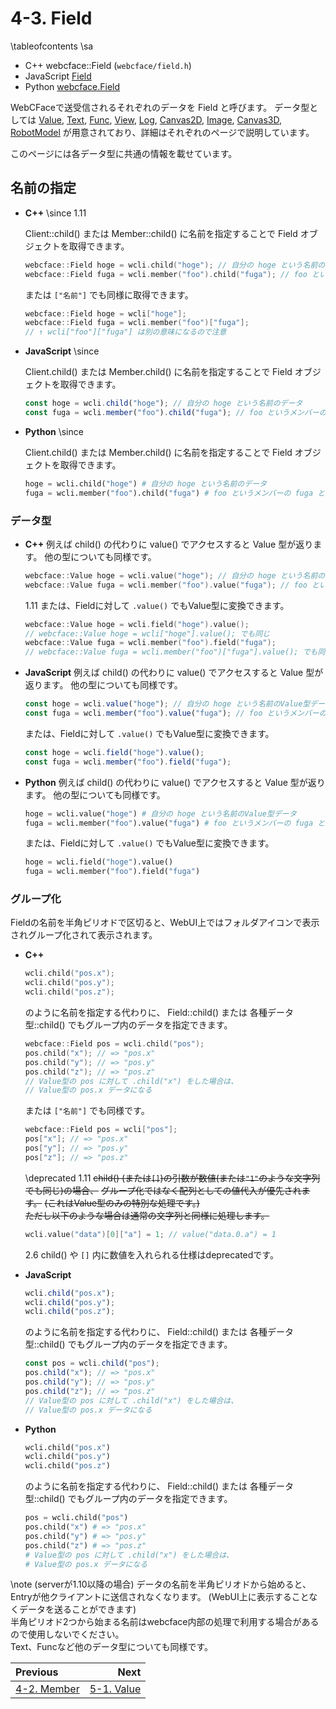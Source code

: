 # 4-3. Field

\tableofcontents
\sa
* C++ webcface::Field (`webcface/field.h`)
* JavaScript [Field](https://na-trium-144.github.io/webcface-js/classes/Field.html)
* Python [webcface.Field](https://na-trium-144.github.io/webcface-python/webcface.field.html#webcface.field.Field)

WebCFaceで送受信されるそれぞれのデータを Field と呼びます。
データ型としては
[Value](51_value.md),
[Text](52_text.md),
[Func](53_func.md),
[View](54_view.md),
[Log](55_log.md),
[Canvas2D](61_canvas2d.md),
[Image](62_image.md),
[Canvas3D](63_canvas3d.md),
[RobotModel](64_robot_model.md)
が用意されており、詳細はそれぞれのページで説明しています。

このページには各データ型に共通の情報を載せています。

## 名前の指定

<div class="tabbed">

- <b class="tab-title">C++</b>
    \since <span class="since-c">1.11</span>

    Client::child() または Member::child() に名前を指定することで Field オブジェクトを取得できます。

    ```cpp
    webcface::Field hoge = wcli.child("hoge"); // 自分の hoge という名前のデータ
    webcface::Field fuga = wcli.member("foo").child("fuga"); // foo というメンバーの fuga というデータ
    ```

    または `["名前"]` でも同様に取得できます。
    ```cpp
    webcface::Field hoge = wcli["hoge"];
    webcface::Field fuga = wcli.member("foo")["fuga"];
    // ↑ wcli["foo"]["fuga"] は別の意味になるので注意
    ```
    
- <b class="tab-title">JavaScript</b>
    \since

    Client.child() または Member.child() に名前を指定することで Field オブジェクトを取得できます。

    ```ts
    const hoge = wcli.child("hoge"); // 自分の hoge という名前のデータ
    const fuga = wcli.member("foo").child("fuga"); // foo というメンバーの fuga というデータ
    ```

- <b class="tab-title">Python</b>
    \since

    Client.child() または Member.child() に名前を指定することで Field オブジェクトを取得できます。

    ```python
    hoge = wcli.child("hoge") # 自分の hoge という名前のデータ
    fuga = wcli.member("foo").child("fuga") # foo というメンバーの fuga というデータ
    ```

</div>

### データ型

<div class="tabbed">

- <b class="tab-title">C++</b>
    例えば child() の代わりに value() でアクセスすると Value 型が返ります。
    他の型についても同様です。

    ```cpp
    webcface::Value hoge = wcli.value("hoge"); // 自分の hoge という名前のValue型データ
    webcface::Value fuga = wcli.member("foo").value("fuga"); // foo というメンバーの fuga というValue型データ
    ```

    <span class="since-c">1.11</span>
    または、Fieldに対して `.value()` でもValue型に変換できます。
    ```cpp
    webcface::Value hoge = wcli.field("hoge").value();
    // webcface::Value hoge = wcli["hoge"].value(); でも同じ
    webcface::Value fuga = wcli.member("foo").field("fuga");
    // webcface::Value fuga = wcli.member("foo")["fuga"].value(); でも同じ
    ```
    
- <b class="tab-title">JavaScript</b>
    例えば child() の代わりに value() でアクセスすると Value 型が返ります。
    他の型についても同様です。

    ```ts
    const hoge = wcli.value("hoge"); // 自分の hoge という名前のValue型データ
    const fuga = wcli.member("foo").value("fuga"); // foo というメンバーの fuga というValue型データ
    ```

    または、Fieldに対して `.value()` でもValue型に変換できます。
    ```ts
    const hoge = wcli.field("hoge").value();
    const fuga = wcli.member("foo").field("fuga");
    ```

- <b class="tab-title">Python</b>
    例えば child() の代わりに value() でアクセスすると Value 型が返ります。
    他の型についても同様です。

    ```python
    hoge = wcli.value("hoge") # 自分の hoge という名前のValue型データ
    fuga = wcli.member("foo").value("fuga") # foo というメンバーの fuga というValue型データ
    ```

    または、Fieldに対して `.value()` でもValue型に変換できます。
    ```python
    hoge = wcli.field("hoge").value()
    fuga = wcli.member("foo").field("fuga")
    ```

</div>

### グループ化

Fieldの名前を半角ピリオドで区切ると、WebUI上ではフォルダアイコンで表示されグループ化されて表示されます。

<div class="tabbed">

- <b class="tab-title">C++</b>
    ```cpp
    wcli.child("pos.x");
    wcli.child("pos.y");
    wcli.child("pos.z");
    ```
    のように名前を指定する代わりに、 Field::child() または 各種データ型::child() でもグループ内のデータを指定できます。
    ```cpp
    webcface::Field pos = wcli.child("pos");
    pos.child("x"); // => "pos.x"
    pos.child("y"); // => "pos.y"
    pos.child("z"); // => "pos.z"
    // Value型の pos に対して .child("x") をした場合は、
    // Value型の pos.x データになる
    ```
    または `["名前"]` でも同様です。
    ```cpp
    webcface::Field pos = wcli["pos"];
    pos["x"]; // => "pos.x"
    pos["y"]; // => "pos.y"
    pos["z"]; // => "pos.z"
    ```

    \deprecated
    <span class="since-c">1.11</span>
    <del>child() (または`[]`)の引数が数値(または`"1"`のような文字列でも同じ)の場合、</del>
    <del>グループ化ではなく配列としての値代入が優先されます。</del>
    <del>(これはValue型のみの特別な処理です。)</del>  
    <del>ただし以下のような場合は通常の文字列と同様に処理します。</del>
    ```cpp
    wcli.value("data")[0]["a"] = 1; // value("data.0.a") = 1
    ```
    <span class="since-c">2.6</span> child() や `[]` 内に数値を入れられる仕様はdeprecatedです。


- <b class="tab-title">JavaScript</b>
    ```ts
    wcli.child("pos.x");
    wcli.child("pos.y");
    wcli.child("pos.z");
    ```
    のように名前を指定する代わりに、 Field::child() または 各種データ型::child() でもグループ内のデータを指定できます。
    ```ts
    const pos = wcli.child("pos");
    pos.child("x"); // => "pos.x"
    pos.child("y"); // => "pos.y"
    pos.child("z"); // => "pos.z"
    // Value型の pos に対して .child("x") をした場合は、
    // Value型の pos.x データになる
    ```

- <b class="tab-title">Python</b>
    ```python
    wcli.child("pos.x")
    wcli.child("pos.y")
    wcli.child("pos.z")
    ```
    のように名前を指定する代わりに、 Field::child() または 各種データ型::child() でもグループ内のデータを指定できます。
    ```python
    pos = wcli.child("pos")
    pos.child("x") # => "pos.x"
    pos.child("y") # => "pos.y"
    pos.child("z") # => "pos.z"
    # Value型の pos に対して .child("x") をした場合は、
    # Value型の pos.x データになる
    ```

</div>



\note
(serverが<span class="since-c">1.10</span>以降の場合)
データの名前を半角ピリオドから始めると、Entryが他クライアントに送信されなくなります。
(WebUI上に表示することなくデータを送ることができます)  
半角ピリオド2つから始まる名前はwebcface内部の処理で利用する場合があるので使用しないでください。  
Text、Funcなど他のデータ型についても同様です。


<div class="section_buttons">

| Previous |     Next |
|:---------|---------:|
| [4-2. Member](42_member.md) | [5-1. Value](51_value.md) |

</div>
